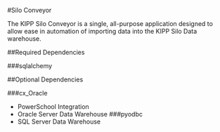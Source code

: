 #Silo Conveyor

The KIPP Silo Conveyor is a single, all-purpose application designed to allow ease in automation of importing data into the KIPP Silo Data warehouse.

##Required Dependencies

###sqlalchemy

##Optional Dependencies

###cx_Oracle
- PowerSchool Integration
- Oracle Server Data Warehouse
###pyodbc
- SQL Server Data Warehouse
